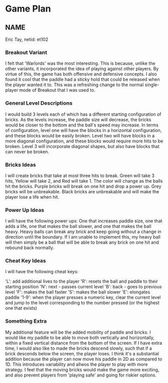 # Game Plan
## NAME

Eric Tay, netid: et102

### Breakout Variant

I felt that 'Warlords' was the most interesting. This is because, unlike the other variants, it
incorporated the idea of playing against other players. By virtue of this, the game has both 
offensive and defensive concepts. I also found it cool that the paddle had a sticky hold that could
be released when the player wanted it to. This was a refreshing change to the normal single-player
mode of Breakout that I was used to. 

### General Level Descriptions

I would build 3 levels each of which has a different starting configuration of bricks. As the levels 
increase, the paddle size will decrease, the bricks would be closer to the bottom and the ball's speed 
may increase. In terms of configuration, level one will have the blocks in a horizontal configuration, 
and these blocks would be easily broken. Level two will have blocks in a more diagonal configuration, 
and these blocks would require more hits to be broken. Level 3 will incorporate diagonal shapes, 
but also have blocks that can never be broken. 

### Bricks Ideas

I will create bricks that take at most three hits to break. Green will take 3 hits, Yellow will take 2, 
and Red will take 1. The color will change as the balls hit the bricks. Purple bricks will break on one 
hit and drop a power up. Grey bricks will be unbreakable. Black bricks are unbreakable and will make the 
player lose a life when hit.

### Power Up Ideas

I will have the following power ups: One that increases paddle size, one that adds a life, one that makes
the ball slower, and one that makes the ball heavy. Heavy balls can break any brick and keep going without
a change in direction until the boundary. If I am unable to implement this, my heavy ball will then simply
be a ball that will be able to break any brick on one hit and rebound back normally. 

### Cheat Key Ideas

I will have the following cheat keys:

'L': add additional lives to the player
'R': resets the ball and paddle to their starting position
'N': next - passes current level
'B': back - goes to previous level
'F': makes the ball faster
'S': makes the ball slower
'E': elongates paddle
'1-9': when the player presses a numeric key, clear the current level and jump to the level corresponding to the number pressed (or the highest one that exists)

### Something Extra

My additional feature will be the added mobility of paddle and bricks. I would like my paddle to be able
to move both vertically and horizontally, within a fixed vertical distance from the bottom of the screen. 
If I have extra time, I would also like to made the bricks descend slowly, such that if a brick descends
below the screen, the player loses. I think it's a substantial addition because the player can now move his
paddle in 2D as compared to 1D. This introduces variability and allwos the player to play with more strategy. 
I feel that the moving bricks would make the game more exciting, and also prevent players from 'playing safe' 
and going for riskier options.
